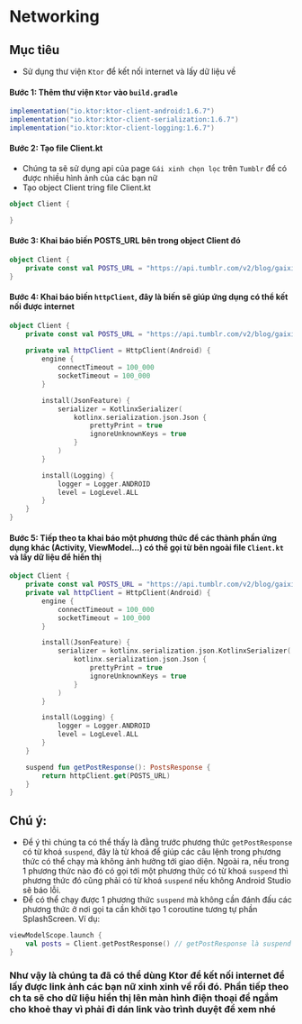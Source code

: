 # Networking

## Mục tiêu
- Sử dụng thư viện `Ktor` để kết nối internet và lấy dữ liệu về

#### Bước 1: Thêm thư viện `Ktor` vào `build.gradle`
```groovy
implementation("io.ktor:ktor-client-android:1.6.7")
implementation("io.ktor:ktor-client-serialization:1.6.7")
implementation("io.ktor:ktor-client-logging:1.6.7")
```

#### Bước 2: Tạo file Client.kt
- Chúng ta sẽ sử dụng api của page `Gái xinh chọn lọc` trên `Tumblr` để có được nhiều hình ảnh của các bạn nữ
- Tạo object Client tring file Client.kt
```kotlin
object Client {

}
```
#### Bước 3: Khai báo biến POSTS_URL bên trong object Client đó
```kotlin
object Client {
    private const val POSTS_URL = "https://api.tumblr.com/v2/blog/gaixinhchonloc/posts?api_key=rpyJ4MNH5MnXpEuz40kuVkeG3DPGQZE03aISFSwGx7pNv4zLoi"
}
```
#### Bước 4: Khai báo biến `httpClient`, đây là biến sẽ giúp ứng dụng có thể kết nối được internet
```kotlin
object Client {
    private const val POSTS_URL = "https://api.tumblr.com/v2/blog/gaixinhchonloc/posts?api_key=rpyJ4MNH5MnXpEuz40kuVkeG3DPGQZE03aISFSwGx7pNv4zLoi"
    
    private val httpClient = HttpClient(Android) {
        engine {
            connectTimeout = 100_000
            socketTimeout = 100_000
        }

        install(JsonFeature) {
            serializer = KotlinxSerializer(
                kotlinx.serialization.json.Json {
                    prettyPrint = true
                    ignoreUnknownKeys = true
                }
            )
        }

        install(Logging) {
            logger = Logger.ANDROID
            level = LogLevel.ALL
        }
    }
}
```
#### Bước 5: Tiếp theo ta khai báo một phương thức để các thành phần ứng dụng khác (Activity, ViewModel...) có thể gọi từ bên ngoài file `Client.kt` và lấy dữ liệu để hiển thị
```kotlin
object Client {
    private const val POSTS_URL = "https://api.tumblr.com/v2/blog/gaixinhchonloc/posts?api_key=rpyJ4MNH5MnXpEuz40kuVkeG3DPGQZE03aISFSwGx7pNv4zLoi"
    private val httpClient = HttpClient(Android) {
        engine {
            connectTimeout = 100_000
            socketTimeout = 100_000
        }

        install(JsonFeature) {
            serializer = kotlinx.serialization.json.KotlinxSerializer(
                kotlinx.serialization.json.Json {
                    prettyPrint = true
                    ignoreUnknownKeys = true
                }
            )
        }

        install(Logging) {
            logger = Logger.ANDROID
            level = LogLevel.ALL
        }
    }

    suspend fun getPostResponse(): PostsResponse {
        return httpClient.get(POSTS_URL)
    }
}
```
## Chú ý:
- Để ý thì chúng ta có thể thấy là đằng trước phương thức `getPostResponse` có từ khoá `suspend`, đây là từ khoá để giúp các câu lệnh trong phương thức có thể chạy mà không ảnh hưởng tới giao diện. Ngoài ra, nếu trong 1 phương thức nào đó có gọi tới một phương thức có từ khoá `suspend` thì phương thức đó cũng phải có từ khoá `suspend` nếu không Android Studio sẽ báo lỗi.
- Để có thể chạy được 1 phương thức `suspend` mà không cần đánh đấu các phương thức ở nơi gọi ta cần khởi tạo 1 coroutine tương tự phần SplashScreen.
Ví dụ:
```kotlin
viewModelScope.launch {
    val posts = Client.getPostResponse() // getPostResponse là suspend function
}
```

### Như vậy là chúng ta đã có thể dùng Ktor để kết nối internet để lấy được link ảnh các bạn nữ xinh xinh về rồi đó. Phần tiếp theo ch ta sẽ cho dữ liệu hiển thị lên màn hình điện thoại để ngắm cho khoẻ thay vì phải đi dán link vào trình duyệt để xem nhé
